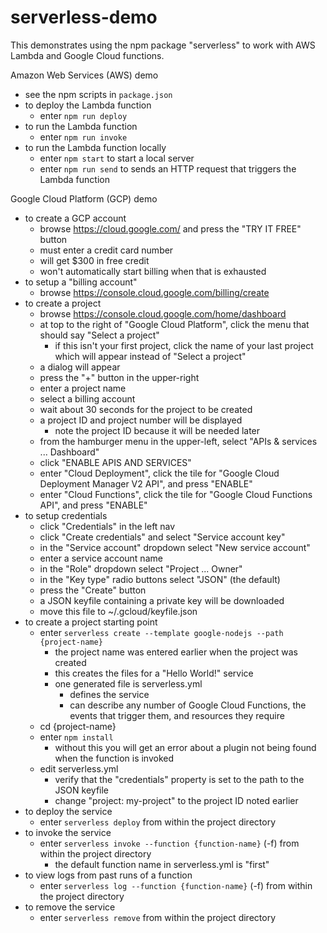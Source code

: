 # serverless-demo
This demonstrates using the npm package "serverless"
to work with AWS Lambda and Google Cloud functions.

Amazon Web Services (AWS) demo
- see the npm scripts in `package.json`
- to deploy the Lambda function
  * enter `npm run deploy`
- to run the Lambda function
  * enter `npm run invoke`
- to run the Lambda function locally
  * enter `npm start` to start a local server
  * enter `npm run send` to sends an HTTP request
    that triggers the Lambda function

Google Cloud Platform (GCP) demo
- to create a GCP account
  * browse https://cloud.google.com/ and press the "TRY IT FREE" button
  * must enter a credit card number
  * will get $300 in free credit
  * won't automatically start billing when that is exhausted
- to setup a "billing account"
  * browse https://console.cloud.google.com/billing/create
- to create a project
  * browse https://console.cloud.google.com/home/dashboard
  * at top to the right of "Google Cloud Platform",
    click the menu that should say "Select a project"
    - if this isn't your first project, click the name of your last project
      which will appear instead of "Select a project"
  * a dialog will appear
  * press the "+" button in the upper-right
  * enter a project name
  * select a billing account
  * wait about 30 seconds for the project to be created
  * a project ID and project number will be displayed
    - note the project ID because it will be needed later
  * from the hamburger menu in the upper-left,
    select "APIs & services ... Dashboard"
  * click "ENABLE APIS AND SERVICES"
  * enter "Cloud Deployment", click the tile for
    "Google Cloud Deployment Manager V2 API", and press "ENABLE"
  * enter "Cloud Functions", click the tile for
    "Google Cloud Functions API", and press "ENABLE"
- to setup credentials
  * click "Credentials" in the left nav
  * click "Create credentials" and select "Service account key"
  * in the "Service account" dropdown select "New service account"
  * enter a service account name
  * in the "Role" dropdown select "Project ... Owner"
  * in the "Key type" radio buttons select "JSON" (the default)
  * press the "Create" button
  * a JSON keyfile containing a private key will be downloaded
  * move this file to ~/.gcloud/keyfile.json
- to create a project starting point
  * enter `serverless create --template google-nodejs --path {project-name}`
    - the project name was entered earlier when the project was created
    - this creates the files for a "Hello World!" service
    - one generated file is serverless.yml
      * defines the service
      * can describe any number of Google Cloud Functions,
        the events that trigger them,
        and resources they require
  * cd {project-name}
  * enter `npm install`
    - without this you will get an error about a plugin not being found
      when the function is invoked
  * edit serverless.yml
    - verify that the "credentials" property is
      set to the path to the JSON keyfile
    - change "project: my-project" to the project ID noted earlier
- to deploy the service
  * enter `serverless deploy`
    from within the project directory
- to invoke the service
  * enter `serverless invoke --function {function-name}` (-f)
    from within the project directory
    - the default function name in serverless.yml is "first"
- to view logs from past runs of a function
  * enter `serverless log --function {function-name}` (-f)
    from within the project directory
- to remove the service
  * enter `serverless remove`
    from within the project directory
